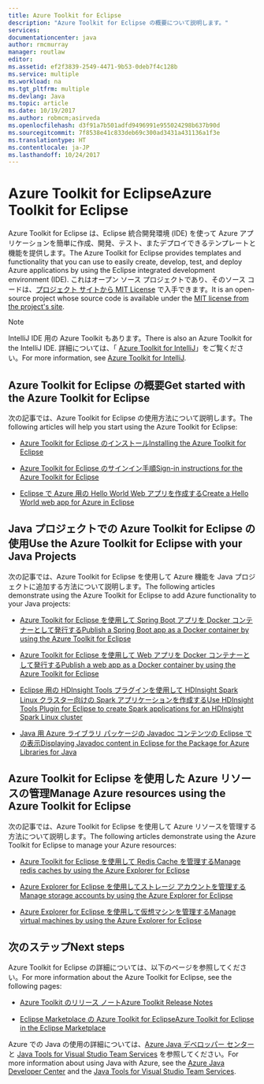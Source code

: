 ```yaml
---
title: Azure Toolkit for Eclipse
description: "Azure Toolkit for Eclipse の概要について説明します。"
services: 
documentationcenter: java
author: rmcmurray
manager: routlaw
editor: 
ms.assetid: ef2f3839-2549-4471-9b53-0deb7f4c128b
ms.service: multiple
ms.workload: na
ms.tgt_pltfrm: multiple
ms.devlang: Java
ms.topic: article
ms.date: 10/19/2017
ms.author: robmcm;asirveda
ms.openlocfilehash: d3f91a7b501adfd9496991e955024298b637b90d
ms.sourcegitcommit: 7f8538e41c833deb69c300ad3431a431136a1f3e
ms.translationtype: HT
ms.contentlocale: ja-JP
ms.lasthandoff: 10/24/2017
---
```

# <a name="azure-toolkit-for-eclipse"></a><span data-ttu-id="99061-103">Azure Toolkit for Eclipse</span><span class="sxs-lookup"><span data-stu-id="99061-103">Azure Toolkit for Eclipse</span></span>
<span data-ttu-id="99061-104">Azure Toolkit for Eclipse は、Eclipse 統合開発環境 (IDE) を使って Azure アプリケーションを簡単に作成、開発、テスト、またデプロイできるテンプレートと機能を提供します。</span><span class="sxs-lookup"><span data-stu-id="99061-104">The Azure Toolkit for Eclipse provides templates and functionality that you can use to easily create, develop, test, and deploy Azure applications by using the Eclipse integrated development environment (IDE).</span></span> <span data-ttu-id="99061-105">これはオープン ソース プロジェクトであり、そのソース コードは、[プロジェクト サイトから MIT License](https://github.com/microsoft/azure-tools-for-java) で入手できます。</span><span class="sxs-lookup"><span data-stu-id="99061-105">It is an open-source project whose source code is available under the [MIT license from the project's site](https://github.com/microsoft/azure-tools-for-java).</span></span>

> [!NOTE]
> <span data-ttu-id="99061-106">IntelliJ IDE 用の Azure Toolkit もあります。</span><span class="sxs-lookup"><span data-stu-id="99061-106">There is also an Azure Toolkit for the IntelliJ IDE.</span></span> <span data-ttu-id="99061-107">詳細については、「 [Azure Toolkit for IntelliJ](../intellij/azure-toolkit-for-intellij.md)」をご覧ください。</span><span class="sxs-lookup"><span data-stu-id="99061-107">For more information, see [Azure Toolkit for IntelliJ](../intellij/azure-toolkit-for-intellij.md).</span></span>
> 
> 

## <a name="get-started-with-the-azure-toolkit-for-eclipse"></a><span data-ttu-id="99061-108">Azure Toolkit for Eclipse の概要</span><span class="sxs-lookup"><span data-stu-id="99061-108">Get started with the Azure Toolkit for Eclipse</span></span>
<span data-ttu-id="99061-109">次の記事では、Azure Toolkit for Eclipse の使用方法について説明します。</span><span class="sxs-lookup"><span data-stu-id="99061-109">The following articles will help you start using the Azure Toolkit for Eclipse:</span></span>

* [<span data-ttu-id="99061-110">Azure Toolkit for Eclipse のインストール</span><span class="sxs-lookup"><span data-stu-id="99061-110">Installing the Azure Toolkit for Eclipse</span></span>](azure-toolkit-for-eclipse-installation.md)

* [<span data-ttu-id="99061-111">Azure Toolkit for Eclipse のサインイン手順</span><span class="sxs-lookup"><span data-stu-id="99061-111">Sign-in instructions for the Azure Toolkit for Eclipse</span></span>](azure-toolkit-for-eclipse-sign-in-instructions.md)

* [<span data-ttu-id="99061-112">Eclipse で Azure 用の Hello World Web アプリを作成する</span><span class="sxs-lookup"><span data-stu-id="99061-112">Create a Hello World web app for Azure in Eclipse</span></span>](/azure/app-service-web/app-service-web-eclipse-create-hello-world-web-app)

## <a name="use-the-azure-toolkit-for-eclipse-with-your-java-projects"></a><span data-ttu-id="99061-113">Java プロジェクトでの Azure Toolkit for Eclipse の使用</span><span class="sxs-lookup"><span data-stu-id="99061-113">Use the Azure Toolkit for Eclipse with your Java Projects</span></span>
<span data-ttu-id="99061-114">次の記事では、Azure Toolkit for Eclipse を使用して Azure 機能を Java プロジェクトに追加する方法について説明します。</span><span class="sxs-lookup"><span data-stu-id="99061-114">The following articles demonstrate using the Azure Toolkit for Eclipse to add Azure functionality to your Java projects:</span></span>

* [<span data-ttu-id="99061-115">Azure Toolkit for Eclipse を使用して Spring Boot アプリを Docker コンテナーとして発行する</span><span class="sxs-lookup"><span data-stu-id="99061-115">Publish a Spring Boot app as a Docker container by using the Azure Toolkit for Eclipse</span></span>](azure-toolkit-for-eclipse-publish-spring-boot-docker-app.md)

* [<span data-ttu-id="99061-116">Azure Toolkit for Eclipse を使用して Web アプリを Docker コンテナーとして発行する</span><span class="sxs-lookup"><span data-stu-id="99061-116">Publish a web app as a Docker container by using the Azure Toolkit for Eclipse</span></span>](azure-toolkit-for-eclipse-publish-as-docker-container.md)

* [<span data-ttu-id="99061-117">Eclipse 用の HDInsight Tools プラグインを使用して HDInsight Spark Linux クラスター向けの Spark アプリケーションを作成する</span><span class="sxs-lookup"><span data-stu-id="99061-117">Use HDInsight Tools Plugin for Eclipse to create Spark applications for an HDInsight Spark Linux cluster</span></span>](/azure/hdinsight/hdinsight-apache-spark-eclipse-tool-plugin)

* [<span data-ttu-id="99061-118">Java 用 Azure ライブラリ パッケージの Javadoc コンテンツの Eclipse での表示</span><span class="sxs-lookup"><span data-stu-id="99061-118">Displaying Javadoc content in Eclipse for the Package for Azure Libraries for Java</span></span>](azure-toolkit-for-eclipse-displaying-javadoc-content-for-azure-libraries.md)

## <a name="manage-azure-resources-using-the-azure-toolkit-for-eclipse"></a><span data-ttu-id="99061-119">Azure Toolkit for Eclipse を使用した Azure リソースの管理</span><span class="sxs-lookup"><span data-stu-id="99061-119">Manage Azure resources using the Azure Toolkit for Eclipse</span></span>
<span data-ttu-id="99061-120">次の記事では、Azure Toolkit for Eclipse を使用して Azure リソースを管理する方法について説明します。</span><span class="sxs-lookup"><span data-stu-id="99061-120">The following articles demonstrate using the Azure Toolkit for Eclipse to manage your Azure resources:</span></span>

* [<span data-ttu-id="99061-121">Azure Toolkit for Eclipse を使用して Redis Cache を管理する</span><span class="sxs-lookup"><span data-stu-id="99061-121">Manage redis caches by using the Azure Explorer for Eclipse</span></span>](azure-toolkit-for-eclipse-managing-redis-caches-using-azure-explorer.md)

* [<span data-ttu-id="99061-122">Azure Explorer for Eclipse を使用してストレージ アカウントを管理する</span><span class="sxs-lookup"><span data-stu-id="99061-122">Manage storage accounts by using the Azure Explorer for Eclipse</span></span>](azure-toolkit-for-eclipse-managing-storage-accounts-using-azure-explorer.md)

* [<span data-ttu-id="99061-123">Azure Explorer for Eclipse を使用して仮想マシンを管理する</span><span class="sxs-lookup"><span data-stu-id="99061-123">Manage virtual machines by using the Azure Explorer for Eclipse</span></span>](azure-toolkit-for-eclipse-managing-virtual-machines-using-azure-explorer.md)

## <a name="next-steps"></a><span data-ttu-id="99061-124">次のステップ</span><span class="sxs-lookup"><span data-stu-id="99061-124">Next steps</span></span>

<span data-ttu-id="99061-125">Azure Toolkit for Eclipse の詳細については、以下のページを参照してください。</span><span class="sxs-lookup"><span data-stu-id="99061-125">For more information about the Azure Toolkit for Eclipse, see the following pages:</span></span>

* [<span data-ttu-id="99061-126">Azure Toolkit のリリース ノート</span><span class="sxs-lookup"><span data-stu-id="99061-126">Azure Toolkit Release Notes</span></span>](https://github.com/Microsoft/azure-tools-for-java/releases)

* [<span data-ttu-id="99061-127">Eclipse Marketplace の Azure Toolkit for Eclipse</span><span class="sxs-lookup"><span data-stu-id="99061-127">Azure Toolkit for Eclipse in the Eclipse Marketplace</span></span>](http://marketplace.eclipse.org/content/azure-toolkit-eclipse)

<span data-ttu-id="99061-128">Azure での Java の使用の詳細については、[Azure Java デベロッパー センター](https://azure.microsoft.com/develop/java/)と [Java Tools for Visual Studio Team Services](https://java.visualstudio.com/) を参照してください。</span><span class="sxs-lookup"><span data-stu-id="99061-128">For more information about using Java with Azure, see the [Azure Java Developer Center](https://azure.microsoft.com/develop/java/) and the [Java Tools for Visual Studio Team Services](https://java.visualstudio.com/).</span></span>

<!-- [!INCLUDE [azure-toolkit-additional-resources](../includes/azure-toolkit-additional-resources.md)] -->

<!-- URL List -->

[Azure Java Developer Center]: https://docs.microsoft.com/java/azure
[Java Tools for Visual Studio Team Services]: https://java.visualstudio.com/

<!-- Temporarily Deprecated URLs -->

<!-- [Deploying large deployments](azure-toolkit-for-eclipse-deploying-large-deployments.md) -->
<!-- [How to Maintain Session Data with Session Affinity]: http://go.microsoft.com/fwlink/?LinkID=699539 -->
<!-- [How to Use Co-located Caching]: http://go.microsoft.com/fwlink/?LinkID=699542 -->
<!-- [How to Use Dedicated Caching]: http://go.microsoft.com/fwlink/?LinkID=699543 -->
<!-- [How to Use JMS with AMQP 1.0 in Azure with Eclipse]: http://go.microsoft.com/fwlink/?LinkID=699544 -->
<!-- [How to Use SSL Offloading]: http://go.microsoft.com/fwlink/?LinkID=699545 -->
<!-- [SSL Offloading]: http://go.microsoft.com/fwlink/?LinkID=699549 -->
<!-- [Using the Azure Service Runtime Library in JSP]: http://go.microsoft.com/fwlink/?LinkID=699551 -->
<!-- [How to Authenticate Web Users with Azure Access Control Service Using Eclipse]: /azure/active-directory/active-directory-java-authenticate-users-access-control-eclipse.md -->
<!-- [Debug a Java Web App on Azure in Eclipse]: /azure/app-service-web/app-service-web-debug-java-web-app-in-eclipse.md -->
<!-- [Debugging Azure Applications in Eclipse]: azure-toolkit-for-eclipse-debugging-azure-applications.md -->

<!-- Legacy MSDN URL = https://msdn.microsoft.com/library/azure/hh694271.aspx -->
